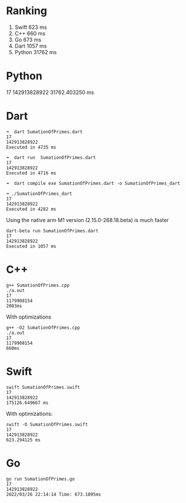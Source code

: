 # Ranking

1. Swift     623 ms
2. C++       660 ms
3. Go        673 ms
3. Dart     1057 ms
4. Python  31762 ms 


# Python

17
142913828922
31762.403250 ms

# Dart

```
➜  dart SumationOfPrimes.dart
17
142913828922
Executed in 4735 ms

➜  dart run  SumationOfPrimes.dart
17
142913828922
Executed in 4716 ms

➜  dart compile exe SumationOfPrimes.dart -o SumationOfPrimes_dart

➜ ./SumationOfPrimes_dart 
17
142913828922
Executed in 4282 ms
```

Using the native arm M1 version (2.15.0-268.18.beta) is much faster
```
dart-beta run SumationOfPrimes.dart
17
142913828922
Executed in 1057 ms
```

# C++

```
g++ SumationOfPrimes.cpp
./a.out                 
17
1179908154
2083ms
```

With optimizations
```
g++ -O2 SumationOfPrimes.cpp
./a.out                     
17
1179908154
660ms
```
# Swift

```
swift SumationOfPrimes.swift
17
142913828922
175126.649667 ms
```

With optimizations:
```
swift -O SumationOfPrimes.swift
17
142913828922
623.294125 ms
```

# Go

```
go run SumationOfPrimes.go
17
142913828922
2022/03/26 22:14:14 Time: 673.1895ms
```